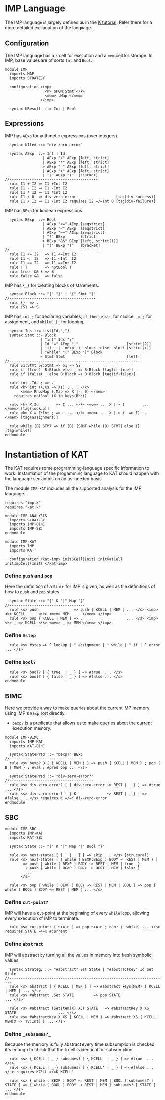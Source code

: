 IMP Language
============

The IMP language is largely defined as in the [K tutorial](www.kframework.org/index.php/K_Tutorial).
Refer there for a more detailed explanation of the language.

Configuration
-------------

The IMP language has a `k` cell for execution and a `mem` cell for storage.
In IMP, base values are of sorts `Int` and `Bool`.

```{.k .imp-lang}
module IMP
  imports MAP
  imports STRATEGY

  configuration <imp>
                  <k> $PGM:Stmt </k>
                  <mem> .Map </mem>
                </imp>

  syntax KResult  ::= Int | Bool
```

Expressions
-----------

IMP has `AExp` for arithmetic expressions (over integers).

```{.k .imp-lang}
  syntax KItem ::= "div-zero-error"

  syntax AExp  ::= Int | Id
                 | AExp "/" AExp [left, strict]
                 | AExp "*" AExp [left, strict]
                 > AExp "-" AExp [left, strict]
                 | AExp "+" AExp [left, strict]
                 | "(" AExp ")"  [bracket]
//----------------------------------------
  rule I1 + I2 => I1 +Int I2
  rule I1 - I2 => I1 -Int I2
  rule I1 * I2 => I1 *Int I2
  rule I1 / 0  => div-zero-error                  [tag(div-success)]
  rule I1 / I2 => I1 /Int I2 requires I2 =/=Int 0 [tag(div-failure)]
```

IMP has `BExp` for boolean expressions.

```{.k .imp-lang}
  syntax BExp  ::= Bool
                 | AExp "<=" AExp [seqstrict]
                 | AExp "<" AExp  [seqstrict]
                 | AExp "==" AExp [seqstrict]
                 | "!" BExp       [strict]
                 > BExp "&&" BExp [left, strict(1)]
                 | "(" BExp ")"   [bracket]
//-----------------------------------------
  rule I1 <= I2   => I1 <=Int I2
  rule I1 <  I2   => I1 <Int  I2
  rule I1 == I2   => I1 ==Int I2
  rule ! T        => notBool T
  rule true  && B => B
  rule false && _ => false
```

IMP has `{_}` for creating blocks of statements.

```{.k .imp-lang}
  syntax Block ::= "{" "}" | "{" Stmt "}"
//---------------------------------------
  rule {}  => .
  rule {S} => S
```

IMP has `int_;` for declaring variables, `if_then_else_` for choice, `_=_;` for assignment, and `while(_)_` for looping.

```{.k .imp-lang}
  syntax Ids ::= List{Id,","}
  syntax Stmt ::= Block
                | "int" Ids ";"
                | Id "=" AExp ";"                      [strict(2)]
                | "if" "(" BExp ")" Block "else" Block [strict(1)]
                | "while" "(" BExp ")" Block
                > Stmt Stmt                            [left]
//-----------------------------------------------------------
  rule S1:Stmt S2:Stmt => S1 ~> S2
  rule if (true)  B:Block else _ => B:Block [tag(if-true)]
  rule if (false) _ else B:Block => B:Block [tag(if-false)]

  rule int .Ids ; => .
  rule <k> int (X,Xs => Xs) ; ... </k>
       <mem> Rho:Map (.Map => X |-> 0) </mem>
    requires notBool (X in keys(Rho))

  rule <k> X:Id        => I ... </k> <mem> ... X |-> I        ... </mem> [tag(lookup)]
  rule <k> X = I:Int ; => . ... </k> <mem> ... X |-> (_ => I) ... </mem> [tag(assignment)]

  rule while (B) STMT => if (B) {STMT while (B) STMT} else {} [tag(while)]
endmodule
```

Instantiation of KAT
====================

The KAT requires some programming-language specific information to work.
Instantiation of the progamming language to KAT should happen with the language semantics on an as-needed basis.

The module `IMP-KAT` includes all the supported analysis for the IMP language.

```{.k .imp-kat}
requires "imp.k"
requires "kat.k"

module IMP-ANALYSIS
  imports STRATEGY
  imports IMP-BIMC
  imports IMP-SBC
endmodule

module IMP-KAT
  imports IMP
  imports KAT

  configuration <kat-imp> initSCell(Init) initKatCell initImpCell(Init) </kat-imp>
```

### Define `push` and `pop`

Here the definition of a `State` for IMP is given, as well as the definitions of how to `push` and `pop` states.

```{.k .imp-kat}
  syntax State ::= "{" K "|" Map "}"
//----------------------------------
  rule <s> push                => push { KCELL | MEM } ... </s> <imp> <k> KCELL      </k> <mem> MEM      </mem> </imp>
  rule <s> pop { KCELL | MEM } => .                    ... </s> <imp> <k> _ => KCELL </k> <mem> _ => MEM </mem> </imp>
```

### Define `#step`

```{.k .imp-kat}
  rule <s> #step => ^ lookup | ^ assignment | ^ while | ^ if | ^ error ... </s>
```

### Define `bool?`

```{.k .imp-kat}
  rule <s> bool? [ { true  | _ } ] => #true  ... </s>
  rule <s> bool? [ { false | _ } ] => #false ... </s>
endmodule
```

BIMC
----

Here we provide a way to make queries about the current IMP memory using IMP's `BExp` sort directly.

-   `bexp?` is a predicate that allows us to make queries about the current execution memory.

```{.k .imp-kat}
module IMP-BIMC
  imports IMP-KAT
  imports KAT-BIMC

  syntax StatePred ::= "bexp?" BExp
//---------------------------------
  rule <s> bexp? B [ { KCELL | MEM } ] => push { KCELL | MEM } ; pop { B | MEM } ; eval ; #pred pop ... </s>

  syntax StatePred ::= "div-zero-error?"
//--------------------------------------
  rule <s> div-zero-error? [ { div-zero-error ~> REST | _ } ] => #true  ... </s>
  rule <s> div-zero-error? [ { K              ~> REST | _ } ] => #false ... </s> requires K =/=K div-zero-error
endmodule
```

SBC
---

```{.k .imp-kat}
module IMP-SBC
  imports IMP-KAT
  imports KAT-SBC

  syntax State ::= "{" K "|" Map "|" Bool "}"

  rule <s> next-states [ { . | _ } ] => skip ... </s> [strucural]
  rule <s> next-states [ { while ( BEXP:BExp ) BODY ~> REST | MEM } ]
        => push { while ( BEXP ) BODY ~> REST | MEM | true  }
         ; push { while ( BEXP ) BODY ~> REST | MEM | false }
         ...
       </s>

  rule <s> pop { while ( BEXP ) BODY ~> REST | MEM | BOOL } => pop { while ( BOOL ) BODY ~> REST | MEM } ... </s>
```

### Define `cut-point?`

IMP will have a cut-point at the beginning of every `while` loop, allowing every execution of IMP to terminate.

```{.k .imp-kat}
  rule <s> cut-point? [ STATE ] => pop STATE ; can? (^ while) ... </s> requires STATE =/=K #current
```

### Define `abstract`

IMP will abstract by turning all the values in memory into fresh symbolic values.

```{.k .imp-kat}
  syntax Strategy ::= "#abstract" Set State | "#abstractKey" Id Set State
//-----------------------------------------------------------------------
  rule <s> abstract [ { KCELL | MEM } ] => #abstract keys(MEM) { KCELL | MEM } ... </s>
  rule <s> #abstract .Set STATE         => pop STATE                           ... </s>

  rule <s> #abstract (SetItem(X) XS) STATE   => #abstractKey X XS STATE                   ... </s>
  rule <s> #abstractKey X XS { KCELL | MEM } => #abstract XS { KCELL | MEM[X <- ?V:Int] } ... </s>
```

### Define `_subsumes?_`

Because the memory is fully abstract every time subsumption is checked, it's enough to check that the `k` cell is identical for subsumption.

```{.k .imp-kat}
  rule <s> { KCELL | _ } subsumes? [ { KCELL  | _ } ] => #true  ... </s>
  rule <s> { KCELL | _ } subsumes? [ { KCELL' | _ } ] => #false ... </s> requires KCELL =/=K KCELL'

  rule <s> { while ( BEXP ) BODY ~> REST | MEM | BOOL } subsumes? [ STATE ] => { while ( BOOL ) BODY ~> REST | MEM } subsumes? [ STATE ] ... </s>
endmodule
```
